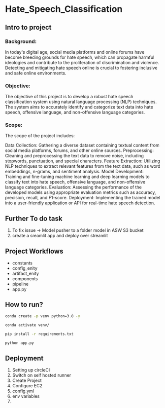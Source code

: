# Hate_Speech_Classification

## Intro to project
### Background:
In today's digital age, social media platforms and online forums have become breeding grounds for hate speech, which can propagate harmful ideologies and contribute to the proliferation of discrimination and violence. Detecting and mitigating hate speech online is crucial to fostering inclusive and safe online environments.

### Objective:
The objective of this project is to develop a robust hate speech classification system using natural language processing (NLP) techniques. The system aims to accurately identify and categorize text data into hate speech, offensive language, and non-offensive language categories.


### Scope:
The scope of the project includes:

Data Collection: Gathering a diverse dataset containing textual content from social media platforms, forums, and other online sources.
Preprocessing: Cleaning and preprocessing the text data to remove noise, including stopwords, punctuation, and special characters.
Feature Extraction: Utilizing NLP techniques to extract relevant features from the text data, such as word embeddings, n-grams, and sentiment analysis.
Model Development: Training and fine-tuning machine learning and deep learning models to classify text into hate speech, offensive language, and non-offensive language categories.
Evaluation: Assessing the performance of the developed models using appropriate evaluation metrics such as accuracy, precision, recall, and F1-score.
Deployment: Implementing the trained model into a user-friendly application or API for real-time hate speech detection.




## Further To do task 
1.  To fix issue -> Model pusher to a folder model in ASW S3 bucket
2. create a sreamlit app and deploy over streamlit


## Project Workflows

- constants
- config_enity
- artifact_enity
- components
- pipeline
- app.py


## How to run?

```bash
conda create -p venv python=3.8 -y
```

```bash
conda activate venv/
```

```bash
pip install -r requirements.txt
```

```bash
python app.py
```


## Deployment

1. Setting up circleCI
2. Switch on self hosted runner
3. Create Project
4. Configure EC2
5. config.yml
6. env variables
7. 